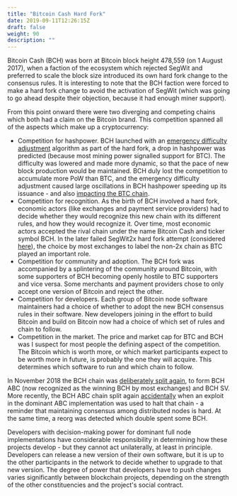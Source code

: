 ```yaml
---
title: "Bitcoin Cash Hard Fork"
date: 2019-09-11T12:26:15Z
draft: false
weight: 90
description: ""
---
```



Bitcoin Cash (BCH) was born at Bitcoin block height 478,559 (on 1 August 2017), when a faction of the ecosystem which rejected SegWit and preferred to scale the block size introduced its own hard fork change to the consensus rules. It is interesting to note that the BCH faction were forced to make a hard fork change to avoid the activation of SegWit (which was going to go ahead despite their objection, because it had enough miner support).

From this point onward there were two diverging and competing chains which both had a claim on the Bitcoin brand. This competition spanned all of the aspects which make up a cryptocurrency:

* Competition for hashpower. BCH launched with an [emergency difficulty adjustment](https://papers.ssrn.com/sol3/papers.cfm?abstract_id=3383739) algorithm as part of the hard fork, a drop in hashpower was predicted (because most mining power signalled support for BTC). The difficulty was lowered and made more dynamic, so that the pace of new block production would be maintained. BCH duly lost the competition to accumulate more PoW than BTC, and the emergency difficulty adjustment caused large oscillations in BCH hashpower speeding up its issuance - and also [impacting the BTC chain](https://themerkle.com/bch-eda-was-designed-to-cause-bitcoin-network-congestion-former-dev-claims/).
* Competition for recognition. As the birth of BCH involved a hard fork, economic actors (like exchanges and payment service providers) had to decide whether they would recognize this new chain with its different rules, and how they would recognize it. Over time, most economic actors accepted the rival chain under the name Bitcoin Cash and ticker symbol BCH. In the later failed SegWit2x hard fork attempt (considered [here](/governance/bitcoin)), the choice by most exchanges to label the non-2x chain as BTC played an important role.
* Competition for community and adoption. The BCH fork was accompanied by a splintering of the community around Bitcoin, with some supporters of BCH becoming openly hostile to BTC supporters and vice versa. Some merchants and payment providers chose to only accept one version of Bitcoin and reject the other.
* Competition for developers. Each group of Bitcoin node software maintainers had a choice of whether to adopt the new BCH consensus rules in their software. New developers joining in the effort to build Bitcoin and build on Bitcoin now had a choice of which set of rules and chain to follow.
* Competition in the market. The price and market cap for BTC and BCH was I suspect for most people the defining aspect of the competition. The Bitcoin which is worth more, or which market participants expect to be worth more in future, is probably the one they will acquire. This determines which software to run and which chain to follow.

In November 2018 the BCH chain was [deliberately split again](https://medium.com/@richardred/hash-war-theater-67d3fcac3e97), to form BCH ABC (now recognized as the winning BCH by most exchanges) and BCH SV. More recently, the BCH ABC chain split again [accidentally](https://blog.bitmex.com/the-bitcoin-cash-hardfork-three-interrelated-incidents/) when an exploit in the dominant ABC implementation was used to halt that chain - a reminder that maintaining consensus among distributed nodes is hard. At the same time, a reorg was detected which double spent some BCH.

Developers with decision-making power for dominant full node implementations have considerable responsibility in determining how these projects develop - but they cannot act unilaterally, at least in principle. Developers can release a new version of their own software, but it is up to the other participants in the network to decide whether to upgrade to that new version. The degree of power that developers have to push changes varies significantly between blockchain projects, depending on the strength of the other constituencies and the project's social contract.